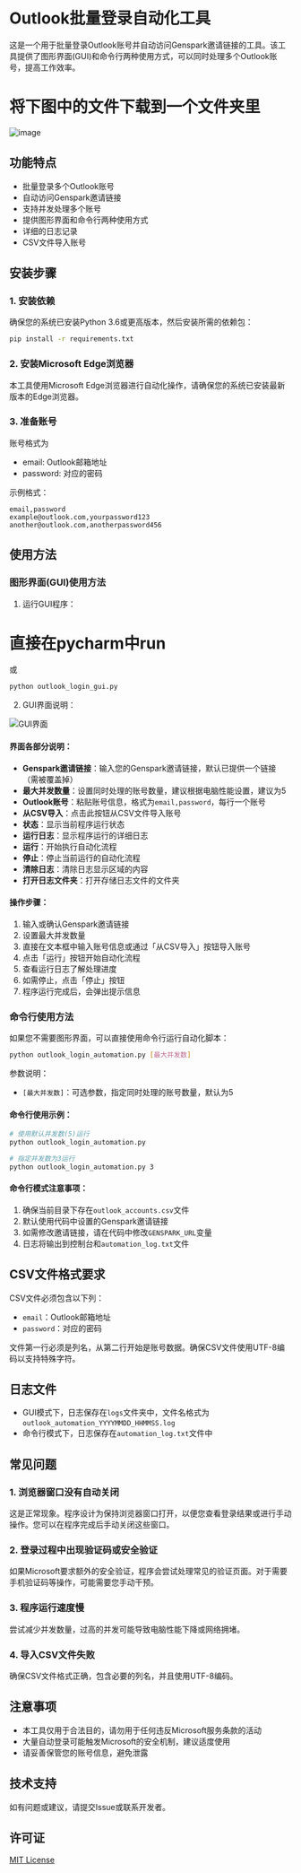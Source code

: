 
# Outlook批量登录自动化工具

这是一个用于批量登录Outlook账号并自动访问Genspark邀请链接的工具。该工具提供了图形界面(GUI)和命令行两种使用方式，可以同时处理多个Outlook账号，提高工作效率。


# 将下图中的文件下载到一个文件夹里
![image](https://github.com/user-attachments/assets/4f45dc7c-3eca-493f-ba8a-4949555c12ea)

## 功能特点

- 批量登录多个Outlook账号
- 自动访问Genspark邀请链接
- 支持并发处理多个账号
- 提供图形界面和命令行两种使用方式
- 详细的日志记录
- CSV文件导入账号

## 安装步骤

### 1. 安装依赖

确保您的系统已安装Python 3.6或更高版本，然后安装所需的依赖包：

```bash
pip install -r requirements.txt
```

### 2. 安装Microsoft Edge浏览器

本工具使用Microsoft Edge浏览器进行自动化操作，请确保您的系统已安装最新版本的Edge浏览器。

### 3. 准备账号

账号格式为
- email: Outlook邮箱地址
- password: 对应的密码

示例格式：
```
email,password
example@outlook.com,yourpassword123
another@outlook.com,anotherpassword456
```

## 使用方法

### 图形界面(GUI)使用方法

1. 运行GUI程序：
# 直接在pycharm中run
或
```bash
python outlook_login_gui.py
```

2. GUI界面说明：

![GUI界面](https://example.com/gui_screenshot.png)

#### 界面各部分说明：

- **Genspark邀请链接**：输入您的Genspark邀请链接，默认已提供一个链接（需被覆盖掉）
- **最大并发数量**：设置同时处理的账号数量，建议根据电脑性能设置，建议为5
- **Outlook账号**：粘贴账号信息，格式为`email,password`，每行一个账号
- **从CSV导入**：点击此按钮从CSV文件导入账号
- **状态**：显示当前程序运行状态
- **运行日志**：显示程序运行的详细日志
- **运行**：开始执行自动化流程
- **停止**：停止当前运行的自动化流程
- **清除日志**：清除日志显示区域的内容
- **打开日志文件夹**：打开存储日志文件的文件夹

#### 操作步骤：

1. 输入或确认Genspark邀请链接
2. 设置最大并发数量
3. 直接在文本框中输入账号信息或通过「从CSV导入」按钮导入账号
4. 点击「运行」按钮开始自动化流程
5. 查看运行日志了解处理进度
6. 如需停止，点击「停止」按钮
7. 程序运行完成后，会弹出提示信息

### 命令行使用方法

如果您不需要图形界面，可以直接使用命令行运行自动化脚本：

```bash
python outlook_login_automation.py [最大并发数]
```

参数说明：
- `[最大并发数]`：可选参数，指定同时处理的账号数量，默认为5

#### 命令行使用示例：

```bash
# 使用默认并发数(5)运行
python outlook_login_automation.py

# 指定并发数为3运行
python outlook_login_automation.py 3
```

#### 命令行模式注意事项：

1. 确保当前目录下存在`outlook_accounts.csv`文件
2. 默认使用代码中设置的Genspark邀请链接
3. 如需修改邀请链接，请在代码中修改`GENSPARK_URL`变量
4. 日志将输出到控制台和`automation_log.txt`文件

## CSV文件格式要求

CSV文件必须包含以下列：
- `email`：Outlook邮箱地址
- `password`：对应的密码

文件第一行必须是列名，从第二行开始是账号数据。确保CSV文件使用UTF-8编码以支持特殊字符。

## 日志文件

- GUI模式下，日志保存在`logs`文件夹中，文件名格式为`outlook_automation_YYYYMMDD_HHMMSS.log`
- 命令行模式下，日志保存在`automation_log.txt`文件中

## 常见问题

### 1. 浏览器窗口没有自动关闭

这是正常现象。程序设计为保持浏览器窗口打开，以便您查看登录结果或进行手动操作。您可以在程序完成后手动关闭这些窗口。

### 2. 登录过程中出现验证码或安全验证

如果Microsoft要求额外的安全验证，程序会尝试处理常见的验证页面。对于需要手机验证码等操作，可能需要您手动干预。

### 3. 程序运行速度慢

尝试减少并发数量，过高的并发可能导致电脑性能下降或网络拥堵。

### 4. 导入CSV文件失败

确保CSV文件格式正确，包含必要的列名，并且使用UTF-8编码。

## 注意事项

- 本工具仅用于合法目的，请勿用于任何违反Microsoft服务条款的活动
- 大量自动登录可能触发Microsoft的安全机制，建议适度使用
- 请妥善保管您的账号信息，避免泄露

## 技术支持

如有问题或建议，请提交Issue或联系开发者。

## 许可证

[MIT License](LICENSE)
